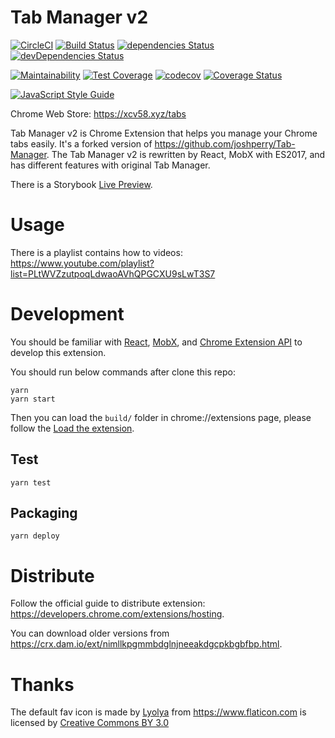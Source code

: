 # Tab Manager v2

[![CircleCI](https://circleci.com/gh/xcv58/Tab-Manager-v2.svg?style=svg)](https://circleci.com/gh/xcv58/Tab-Manager-v2)
[![Build Status](https://travis-ci.org/xcv58/Tab-Manager-v2.svg?branch=master)](https://travis-ci.org/xcv58/Tab-Manager-v2)
[![dependencies Status](https://david-dm.org/xcv58/Tab-Manager-v2/status.svg)](https://david-dm.org/xcv58/Tab-Manager-v2)
[![devDependencies Status](https://david-dm.org/xcv58/Tab-Manager-v2/dev-status.svg)](https://david-dm.org/xcv58/Tab-Manager-v2?type=dev)

[![Maintainability](https://api.codeclimate.com/v1/badges/37ba8a86e2a74b36c2a8/maintainability)](https://codeclimate.com/github/xcv58/Tab-Manager-v2/maintainability)
[![Test Coverage](https://api.codeclimate.com/v1/badges/37ba8a86e2a74b36c2a8/test_coverage)](https://codeclimate.com/github/xcv58/Tab-Manager-v2/test_coverage)
[![codecov](https://codecov.io/gh/xcv58/Tab-Manager-v2/branch/master/graph/badge.svg)](https://codecov.io/gh/xcv58/Tab-Manager-v2)
[![Coverage Status](https://coveralls.io/repos/github/xcv58/Tab-Manager-v2/badge.svg?branch=coverage)](https://coveralls.io/github/xcv58/Tab-Manager-v2?branch=coverage)

[![JavaScript Style Guide](https://cdn.rawgit.com/standard/standard/master/badge.svg)](https://github.com/standard/standard)

Chrome Web Store: https://xcv58.xyz/tabs

Tab Manager v2 is Chrome Extension that helps you manage your Chrome tabs easily. It's a forked version of https://github.com/joshperry/Tab-Manager. The Tab Manager v2 is rewritten by React, MobX with ES2017, and has different features with original Tab Manager.

There is a Storybook [Live Preview](https://tabs.xcv58.org).

# Usage

There is a playlist contains how to videos: https://www.youtube.com/playlist?list=PLtWVZzutpoqLdwaoAVhQPGCXU9sLwT3S7

# Development

You should be familiar with [React](https://facebook.github.io/react/), [MobX](https://mobx.js.org/), and [Chrome Extension API](https://developers.chrome.com/extensions/api_index) to develop this extension.

You should run below commands after clone this repo:

```shell
yarn
yarn start
```

Then you can load the `build/` folder in chrome://extensions page, please follow the [Load the extension](https://developers.chrome.com/extensions/getstarted#unpacked).

## Test

```shell
yarn test
```

## Packaging

```shell
yarn deploy
```

# Distribute

Follow the official guide to distribute extension: https://developers.chrome.com/extensions/hosting.

You can download older versions from https://crx.dam.io/ext/nimllkpgmmbdglnjneeakdgcpkbgbfbp.html.

# Thanks

The default fav icon is made by [Lyolya](https://www.flaticon.com/authors/lyolya) from https://www.flaticon.com is licensed by [Creative Commons BY 3.0](http://creativecommons.org/licenses/by/3.0/)
